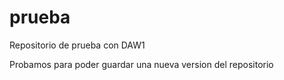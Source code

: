 prueba
======

Repositorio de prueba con DAW1

Probamos para poder guardar una nueva version del repositorio
